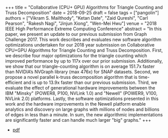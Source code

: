 +++
title = "Collaborative (CPU+ GPU) Algorithms for Triangle Counting and Truss Decomposition"
date = 2018-09-25
draft = false
tags = ["pangolin"]
authors = ["Vikram S. Mailthody", "Ketan Date", "Zaid Qureshi", "Carl Pearson", "Rakesh Nagi", "Jinjun Xiong", "Wen-Mei Hwu"]
venue = "2018 IEEE High Performance Extreme Computing Conference"
abstract = "In this paper, we present an update to our previous submission  from  Graph  Challenge  2017. This  work  describes and evaluates new software algorithm optimizations undertaken for our 2018 year submission on Collaborative CPU+GPU Algorithms for Triangle Counting and Truss Decomposition. First, we describe four major optimizations for the triangle counting which improved performance by up to 117x over our prior submission. Additionally,  we  show  that  our triangle-counting  algorithm  is on average 151.7x faster than NVIDIA’s NVGraph library (max 476x) for SNAP  datasets.  Second,  we  propose  a  novel  parallel k-truss  decomposition  algorithm that is time-efficient and  is  up to 13.9x faster than our previous submission. Third, we evaluate the  effect  of  generational  hardware  improvements  between  the IBM  \"Minsky\" (POWER8,  P100,  NVLink  1.0)  and  \"Newell\" (POWER9,  V100,  NVLink  2.0)  platforms.  Lastly,  the  software optimizations presented in this work and the hardware improvements  in  the  Newell  platform  enable  analytics  and  discovery  on large graphs  with millions of nodes  and billions of edges  in less than a minute. In sum, the new algorithmic implementations are significantly  faster  and  can  handle  much  larger  \"big\" graphs."
+++

* [pdf](/pdf/20180925_mailthody_hpec.pdf)